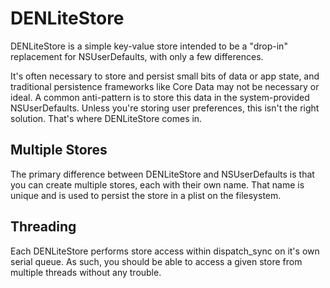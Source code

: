 # DENLiteStore

DENLiteStore is a simple key-value store intended to be a "drop-in" replacement for NSUserDefaults, with only a few differences.

It's often necessary to store and persist small bits of data or app state, and traditional persistence frameworks like Core Data may not be necessary or ideal. A common anti-pattern is to store this data in the system-provided NSUserDefaults. Unless you're storing user preferences, this isn't the right solution. That's where DENLiteStore comes in.

## Multiple Stores

The primary difference between DENLiteStore and NSUserDefaults is that you can create multiple stores, each with their own name. That name is unique and is used to persist the store in a plist on the filesystem.

## Threading

Each DENLiteStore performs store access within dispatch_sync on it's own serial queue. As such, you should be able to access a given store from multiple threads without any trouble.